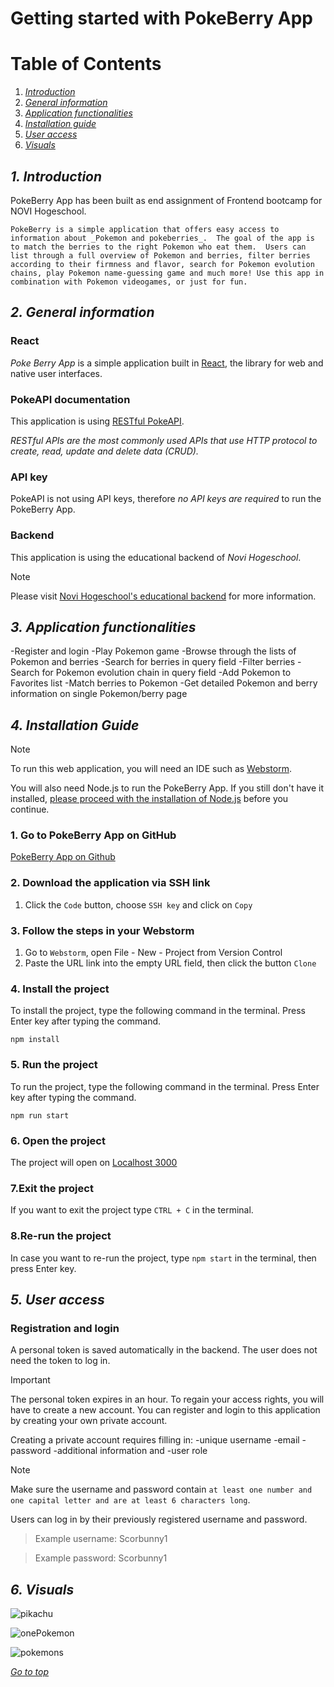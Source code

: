 # Getting started with PokeBerry App

# Table of Contents
1. _[Introduction](#1-introduction "Go to Introduction")_
2. _[General information](#2-general-information "Go to General information")_
3. _[Application functionalities](#3-application-functionalities "Go to Application functionalities")_
4. _[Installation guide](#4-installation-guide "Go to Installation guide")_
5. _[User access](#5-user-access "Go to user access")_
6. _[Visuals](#6-visuals "Go to visuals")_


## ***1. Introduction***

PokeBerry App has been built as end assignment of Frontend bootcamp for NOVI Hogeschool.

`PokeBerry is a simple application that offers easy access to information about _Pokemon and pokeberries_. 
The goal of the app is to match the berries to the right Pokemon who eat them. 
Users can list through a full overview of Pokemon and berries, filter berries according to their firmness and flavor, search for Pokemon evolution chains, play Pokemon name-guessing game and much more!
Use this app in combination with Pokemon videogames, or just for fun.` 


## ***2. General information***

### **React**
_Poke Berry App_ is a simple application built in [React](https://react.dev/), the library for web and native user interfaces.

### **PokeAPI documentation**


This application is using [RESTful PokeAPI](https://pokeapi.co/docs/v2).

_RESTful APIs are the most commonly used APIs that use HTTP protocol to create, read, update and delete data (CRUD)._

### **API key**
PokeAPI is not using API keys, therefore _no API keys are required_ to run the PokeBerry App.

### **Backend**
This application is using the educational backend of _Novi Hogeschool_.

>[!NOTE]
>Please visit [Novi Hogeschool's educational backend](https://github.com/hogeschoolnovi/novi-educational-backend-documentation) for more information.

## ***3. Application functionalities***

-Register and login
-Play Pokemon game
-Browse through the lists of Pokemon and berries
-Search for berries in query field
-Filter berries
-Search for Pokemon evolution chain in query field
-Add Pokemon to Favorites list
-Match berries to Pokemon
-Get detailed Pokemon and berry information on single Pokemon/berry page


## ***4. Installation Guide***

>[!NOTE]
> 
>To run this web application, you will need an IDE such as [Webstorm](https://jetbrains.com/webstorm/).
>
>You will also need Node.js to run the PokeBerry App. If you still don't have it installed, [please proceed with the installation of Node.js](https://nodejs.org/en) before you continue.

### **1. Go to PokeBerry App on GitHub**

[PokeBerry App on Github](https://github.com/marijana82/poke-berry-final-project)

### **2. Download the application via SSH link**

1. Click the `Code` button, choose `SSH key` and click on `Copy`

### **3. Follow the steps in your Webstorm**

1. Go to `Webstorm`, open File - New - Project from Version Control
2. Paste the URL link into the empty URL field, then click the button `Clone`


### **4. Install the project**

To install the project, type the following command in the terminal. Press Enter key after typing the command.
```
npm install
```


### **5. Run the project**

To run the project, type the following command in the terminal. Press Enter key after typing the command.
```
npm run start 
```


### **6. Open the project**

The project will open on [Localhost 3000](http://localhost:3000/)

### **7.Exit the project**

If you want to exit the project type `CTRL + C` in the terminal. 


### **8.Re-run the project**

In case you want to re-run the project, type `npm start` in the terminal, then press Enter key. 


## ***5. User access***

### **Registration and login**
A personal token is saved automatically in the backend. The user does not need the token to log in.

>[!IMPORTANT]
>The personal token expires in an hour. To regain your access rights, you will have to create a new account.
You can register and login to this application by creating your own private account.

Creating a private account requires filling in:
-unique username
-email
-password
-additional information and 
-user role 

>[!NOTE]
> Make sure the username and password contain `at least one number and one capital letter and are at least 6 characters long`.

Users can log in by their previously registered username and password.

>Example username: Scorbunny1

>Example password: Scorbunny1


## ***6. Visuals***
![pikachu](/../assets/screenshots/landing-page.png)

![onePokemon](/../assets/screenshots/single-pokemon.png)

![pokemons](/../assets/screenshots/pokemon-overview.png)


_[Go to top](#table-of-contents "Go to table of contents")_




